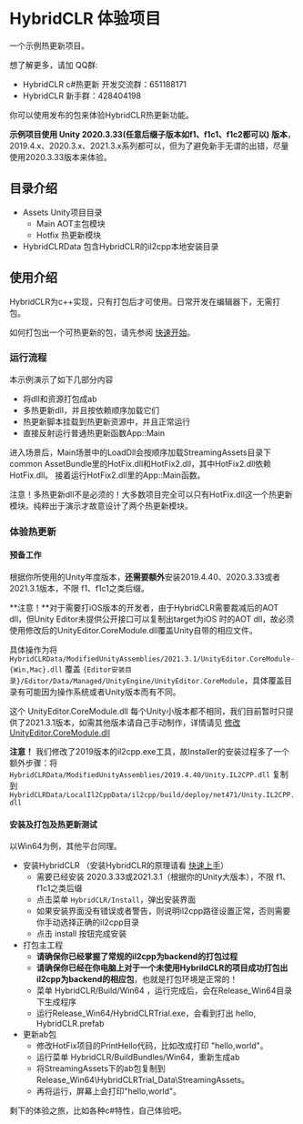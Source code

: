 # HybridCLR 体验项目

一个示例热更新项目。

想了解更多，请加 QQ群: 

- HybridCLR c#热更新 开发交流群：651188171
- HybridCLR 新手群：428404198

你可以使用发布的包来体验HybridCLR热更新功能。

**示例项目使用 Unity 2020.3.33(任意后缀子版本如f1、f1c1、f1c2都可以) 版本**，2019.4.x、2020.3.x、2021.3.x系列都可以，但为了避免新手无谓的出错，尽量使用2020.3.33版本来体验。

## 目录介绍

- Assets Unity项目目录
  - Main AOT主包模块
  - Hotfix 热更新模块
- HybridCLRData 包含HybridCLR的il2cpp本地安装目录

## 使用介绍

HybridCLR为c++实现，只有打包后才可使用。日常开发在编辑器下，无需打包。

如何打包出一个可热更新的包，请先参阅 [快速开始](https://focus-creative-games.github.io/hybridclr/start_up/)。

### 运行流程

本示例演示了如下几部分内容

- 将dll和资源打包成ab
- 多热更新dll，并且按依赖顺序加载它们
- 热更新脚本挂载到热更新资源中，并且正常运行
- 直接反射运行普通热更新函数App::Main

进入场景后，Main场景中的LoadDll会按顺序加载StreamingAssets目录下common AssetBundle里的HotFix.dll和HotFix2.dll，其中HotFix2.dll依赖HotFix.dll。
接着运行HotFix2.dll里的App::Main函数。

注意！多热更新dll不是必须的！大多数项目完全可以只有HotFix.dll这一个热更新模块。纯粹出于演示才故意设计了两个热更新模块。

### 体验热更新

#### 预备工作

根据你所使用的Unity年度版本，**还需要额外**安装2019.4.40、2020.3.33或者2021.3.1版本，不限 f1、f1c1之类后缀。

**注意！**对于需要打iOS版本的开发者，由于HybridCLR需要裁减后的AOT dll，但Unity Editor未提供公开接口可以复制出target为iOS
时的AOT dll，故必须使用修改后的UnityEditor.CoreModule.dll覆盖Unity自带的相应文件。

具体操作为将 `HybridCLRData/ModifiedUnityAssemblies/2021.3.1/UnityEditor.CoreModule-{Win,Mac}.dll` 覆盖 `{Editor安装目录}/Editor/Data/Managed/UnityEngine/UnityEditor.CoreModule`，具体覆盖目录有可能因为操作系统或者Unity版本而有不同。

这个 UnityEditor.CoreModule.dll 每个Unity小版本都不相同，我们目前暂时只提供了2021.3.1版本，如需其他版本请自己手动制作，详情请见 [修改UnityEditor.CoreModule.dll](https://focus-creative-games.github.io/hybridclr/modify_unity_dll/)

**注意！** 我们修改了2019版本的il2cpp.exe工具，故Installer的安装过程多了一个额外步骤：将 `HybridCLRData/ModifiedUnityAssemblies/2019.4.40/Unity.IL2CPP.dll` 复制到 `HybridCLRData/LocalIl2CppData/il2cpp/build/deploy/net471/Unity.IL2CPP.dll`

#### 安装及打包及热更新测试

以Win64为例，其他平台同理。

- 安装HybridCLR （安装HybridCLR的原理请看 [快速上手](https://focus-creative-games.github.io/hybridclr/start_up/)）
  - 需要已经安装 2020.3.33或2021.3.1（根据你的Unity大版本），不限 f1、f1c1之类后缀 
  - 点击菜单 `HybridCLR/Install`，弹出安装界面
  - 如果安装界面没有错误或者警告，则说明il2cpp路径设置正常，否则需要你手动选择正确的il2cpp目录
  - 点击 install 按钮完成安装
- 打包主工程
  - **请确保你已经掌握了常规的il2cpp为backend的打包过程**
  - **请确保你已经在你电脑上对于一个未使用HybrildCLR的项目成功打包出il2cpp为backend的相应包**，也就是打包环境是正常的！
  - 菜单 HybridCLR/Build/Win64 ，运行完成后，会在Release_Win64目录下生成程序
  - 运行Release_Win64/HybridCLRTrial.exe，会看到打出 hello, HybridCLR.prefab
- 更新ab包
  - 修改HotFix项目的PrintHello代码，比如改成打印 "hello,world"。
  - 运行菜单 HybridCLR/BuildBundles/Win64，重新生成ab
  - 将StreamingAssets下的ab包复制到Release_Win64\HybridCLRTrial_Data\StreamingAssets。
  - 再将运行，屏幕上会打印"hello,world"。

剩下的体验之旅，比如各种c#特性，自己体验吧。
